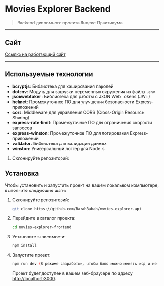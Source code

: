 
# Movies Explorer Backend
> Backend дипломного проекта Яндекс.Практикума
---
## Сайт

[Ссылка на работающий сайт](https://novelthunderstorm.nomoreparties.sbs)

---

## Используемые технологии

- **bcryptjs**: Библиотека для хэширования паролей
- **dotenv**: Модуль для загрузки переменных окружения из файла `.env`
- **jsonwebtoken**: Библиотека для работы с JSON Web Tokens (JWT)
- **helmet**: Промежуточное ПО для улучшения безопасности Express-приложений
- **cors**: Middleware для управления CORS (Cross-Origin Resource Sharing)
- **express-rate-limit**: Промежуточное ПО для ограничения скорости запросов
- **express-winston**: Промежуточное ПО для логирования Express-приложений
- **validator**: Библиотека для валидации данных
- **winston**: Универсальный логгер для Node.js


1. Склонируйте репозиторий:

## Установка

Чтобы установить и запустить проект на вашем локальном компьютере, выполните следующие шаги:

1. Склонируйте репозиторий:

    ```bash
    git clone https://github.com/BarahBabah/movies-explorer-api
    ```

2. Перейдите в каталог проекта:

    ```bash
    cd movies-explorer-frontend
    ```

3. Установите зависимости:

    ```bash
    npm install
    ```

4. Запустите проект:

    ```bash
    npm run dev (В режиме разработки, чтобы было можно менять код и не перезапускать проект)
    ```

   Проект будет доступен в вашем веб-браузере по адресу [http://localhost:3000](http://localhost:3000).

